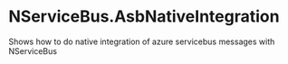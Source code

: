 # NServiceBus.AsbNativeIntegration
Shows how to do native integration of azure servicebus messages with NServiceBus
